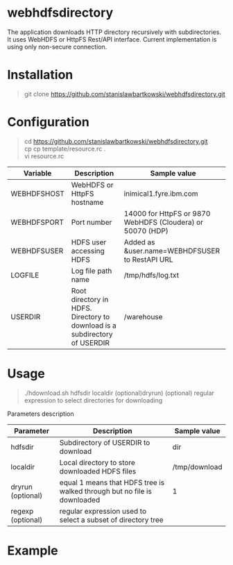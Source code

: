 # webhdfsdirectory

The application downloads HTTP directory recursively with subdirectories. It uses WebHDFS or HttpFS Rest/API interface. Current implementation is using only non-secure connection.

# Installation 

> git clone https://github.com/stanislawbartkowski/webhdfsdirectory.git

# Configuration

> cd https://github.com/stanislawbartkowski/webhdfsdirectory.git<br>
> cp cp template/resource.rc .<br>
> vi resource.rc

| Variable | Description | Sample value
| ----- | ----- | ------ |
| WEBHDFSHOST | WebHDFS or HttpFS hostname | inimical1.fyre.ibm.com
| WEBHDFSPORT | Port number | 14000 for HttpFS or 9870 WebHDFS (Cloudera) or 50070 (HDP)
| WEBHDFSUSER | HDFS user accessing HDFS | Added as &user.name=WEBHDFSUSER to RestAPI URL
| LOGFILE | Log file path name | /tmp/hdfs/log.txt
| USERDIR | Root directory in HDFS. Directory to download is a subdirectory of USERDIR | /warehouse

# Usage 

> ./hdownload.sh hdfsdir localdir (optional)dryrun) (optional) regular expression to select directories for downloading

Parameters description<br>

| Parameter | Description | Sample value |
| -------- | ---------- | ----------- |
| hdfsdir | Subdirectory of USERDIR to download  | dir
| localdir | Local directory to store downloaded HDFS files | /tmp/download
| dryrun (optional) | equal 1 means that HDFS tree is walked through but no file is downloaded | 1
| regexp (optional) | regular expression used to select a subset of directory tree

# Example





